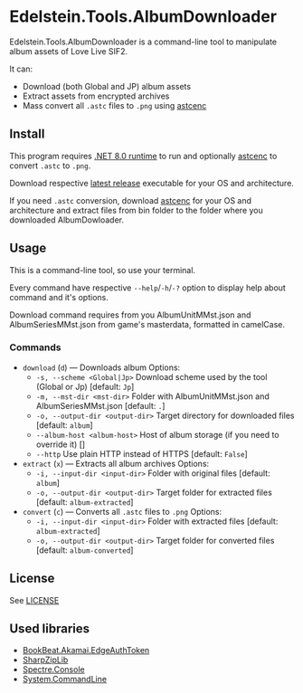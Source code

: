 # Edelstein.Tools.AlbumDownloader

Edelstein.Tools.AlbumDownloader is a command-line tool to manipulate album assets of Love Live SIF2.

It can:

- Download (both Global and JP) album assets
- Extract assets from encrypted archives
- Mass convert all `.astc` files to `.png` using [astcenc](https://github.com/ARM-software/astc-encoder)

## Install

This program requires [.NET 8.0 runtime](https://dotnet.microsoft.com/en-us/download/dotnet/8.0) to run and optionally [astcenc](https://github.com/ARM-software/astc-encoder) to convert `.astc` to `.png`.

Download respective [latest release](https://github.com/Arasfon/Edelstein.Tools.AlbumDownloader/releases/latest) executable for your OS and architecture.

If you need `.astc` conversion, download [astcenc](https://github.com/ARM-software/astc-encoder) for your OS and architecture and extract files from bin folder to the folder where you downloaded AlbumDowloader.

## Usage

This is a command-line tool, so use your terminal.

Every command have respective `--help`/`-h`/`-?` option to display help about command and it's options.

Download command requires from you AlbumUnitMMst.json and AlbumSeriesMMst.json from game's masterdata, formatted in camelCase.

### Commands

- `download` (`d`) — Downloads album
Options:
  - `-s, --scheme <Global|Jp>`       Download scheme used by the tool (Global or Jp) [default: `Jp`]
  - `-m, --mst-dir <mst-dir>`        Folder with AlbumUnitMMst.json and AlbumSeriesMMst.json [default: `.`]
  - `-o, --output-dir <output-dir>`  Target directory for downloaded files [default: `album`]
  - `--album-host <album-host>`      Host of album storage (if you need to override it) []
  - `--http`                         Use plain HTTP instead of HTTPS [default: `False`]
- `extract` (`x`) — Extracts all album archives
Options:
  - `-i, --input-dir <input-dir>`    Folder with original files [default: `album`]
  - `-o, --output-dir <output-dir>`  Target folder for extracted files [default: `album-extracted`]
- `convert` (`c`) — Converts all `.astc` files to `.png`
Options:
  - `-i, --input-dir <input-dir>`    Folder with extracted files [default: `album-extracted`]
  - `-o, --output-dir <output-dir>`  Target folder for converted files [default: `album-converted`]

## License

See [LICENSE](LICENSE)

## Used libraries

- [BookBeat.Akamai.EdgeAuthToken](https://github.com/BookBeat/EdgeAuth-Token-CSharp)
- [SharpZipLib](https://github.com/icsharpcode/SharpZipLib)
- [Spectre.Console](https://github.com/spectreconsole/spectre.console)
- [System.CommandLine](https://github.com/dotnet/command-line-api)
